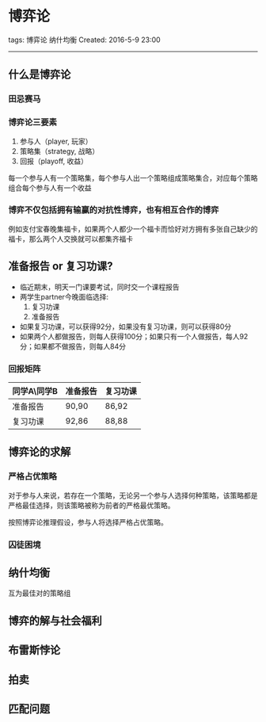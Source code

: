 ﻿# 博弈论

tags: 博弈论 纳什均衡
Created: 2016-5-9 23:00

---

## 什么是博弈论

### 田忌赛马

### 博弈论三要素

 1. 参与人（player, 玩家）
 2. 策略集（strategy, 战略）
 3. 回报（playoff, 收益）

每一个参与人有一个策略集，每个参与人出一个策略组成策略集合，对应每个策略组合每个参与人有一个收益

### 博弈不仅包括拥有输赢的对抗性博弈，也有相互合作的博弈

例如支付宝春晚集福卡，如果两个人都少一个福卡而恰好对方拥有多张自己缺少的福卡，那么两个人交换就可以都集齐福卡

## 准备报告 or 复习功课?

 - 临近期末，明天一门课要考试，同时交一个课程报告
 - 两学生partner今晚面临选择:
     1. 复习功课
     2. 准备报告
 - 如果复习功课，可以获得92分，如果没有复习功课，则可以获得80分
 - 如果两个人都做报告，则每人获得100分；如果只有一个人做报告，每人92分；如果都不做报告，则每人84分


### 回报矩阵
|同学A\同学B  | 准备报告 | 复习功课|
|-------------|----------|---------|
|准备报告     |  90,90   |  86,92  |
|复习功课     |  92,86   |  88,88  |

## 博弈论的求解

### 严格占优策略

对于参与人来说，若存在一个策略，无论另一个参与人选择何种策略，该策略都是严格最佳选择，则该策略被称为前者的严格最优策略。

按照博弈论推理假设，参与人将选择严格占优策略。

### 囚徒困境

## 纳什均衡

互为最佳对的策略组

## 博弈的解与社会福利

## 布雷斯悖论

## 拍卖

## 匹配问题



